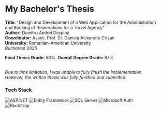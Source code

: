 # My Bachelor's Thesis
**Title:** "Design and Development of a Web Application for the Administration and Booking of Reservations for a Travel Agency"<br>
**Author:** Dumitru Andrei Despina <br>
**Coordinator:** Assoc. Prof. Dr. Daniela Alexandra Crișan<br>
**University:** Romanian-American University<br>
*Bucharest 2025*<br>

**Final Thesis Grade:** 90%.
**Overall Degree Grade:** 87%.

<br>*Due to time limitation, I was unable to fully finish the implementation. However, the written thesis was fully finished and submitted.*

### Tech Stack
![ASP.NET](https://img.shields.io/badge/ASP.NET%20Core-Razor%20Pages-512BD4?logo=dotnet&logoColor=white) 
![Entity Framework](https://img.shields.io/badge/Entity%20Framework-ORM-512BD4?logo=dotnet&logoColor=white)
![SQL Server](https://img.shields.io/badge/SQL%20Server-Database-CC2927?logo=microsoftsqlserver&logoColor=white)
![Microsoft Auth](https://img.shields.io/badge/Microsoft-Authentication-2F2F2F?logo=microsoft&logoColor=white)
![Bootstrap](https://img.shields.io/badge/Bootstrap-Frontend-7952B3?logo=bootstrap&logoColor=white)
